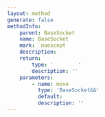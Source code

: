 ```yaml
---
layout: method
generate: false
methodInfo:
    parent: BaseSocket
    name: BaseSocket
    mark:  noexcept
    description: 
    return:
        type: '        '
        description: ''
    parameters:
        - name: move
          type: 'BaseSocket&&'
          default: 
          description: ''
---
```

